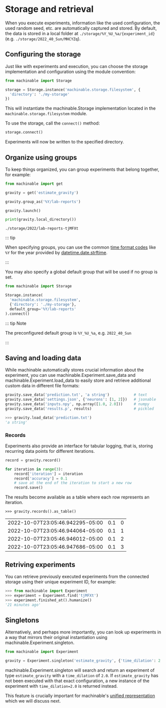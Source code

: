 # Storage and retrieval

When you execute experiments, information like the used configuration, the used random seed, etc. are automatically captured and stored. By default, the data is stored in a local folder at `./storage/%Y_%U_%a/{experiment_id}` (e.g. `./storage/2022_40_Sun/MHCYZq`).

## Configuring the storage

Just like with experiments and execution, you can choose the storage implementation and configuration using the module convention:

```python
from machinable import Storage

storage = Storage.instance('machinable.storage.filesystem', {
  'directory': './my-storage'
})
```

This will instantiate the <Pydoc>machinable.Storage</Pydoc> implementation located in the `machinable.storage.filesystem` module.

To use the storage, call the `connect()` method:

```python
storage.connect()
```

Experiments will now be written to the specified directory.

## Organize using groups

To keep things organized, you can group experiments that belong together, for example:

```python
from machinable import get

gravity = get('estimate_gravity')

gravity.group_as('%Y/lab-reports')

gravity.launch()

print(gravity.local_directory())
```

`./storage/2022/lab-reports-tjMFXt`

::: tip

When specifying groups, you can use the common [time format codes](https://docs.python.org/3/library/datetime.html#strftime-and-strptime-format-codes) like `%Y` for the year provided by [datetime.date.strftime](https://docs.python.org/3/library/datetime.html#datetime.date.strftime).

:::

You may also specify a global default group that will be used if no group is set.

```python
from machinable import Storage

Storage.instance(
  'machinable.storage.filesystem',
  {'directory': './my-storage'},
  default_group='%Y/lab-reports'
).connect()
```

::: tip Note

The preconfigured default group is `%Y_%U_%a`, e.g. `2022_40_Sun`

:::

## Saving and loading data

While machinable automatically stores crucial information about the experiment, you can use <Pydoc>machinable.Experiment.save_data</Pydoc> and <Pydoc>machinable.Experiment.load_data</Pydoc> to easily store and retrieve additional custom data in different file formats:

```python
gravity.save_data('prediction.txt', 'a string')           # text
gravity.save_data('settings.json', {'neurons': [1, 2]})   # jsonable
gravity.save_data('inputs.npy', np.array([1.0, 2.0]))     # numpy
gravity.save_data('results.p', results)                   # pickled

>>> gravity.load_data('prediction.txt')
'a string'
```

### Records

Experiments also provide an interface for tabular logging, that is, storing recurring data points for different iterations.

```python
record = gravity.record()

for iteration in range(3):
    record['iteration'] = iteration
    record['accuracy'] = 0.1
    # save at the end of the iteration to start a new row
    record.save()
```

The results become available as a table where each row represents an iteration.

```
>>> gravity.records().as_table()
```

<table>
<tbody>
<tr><td>2022-10-07T23:05:46.942295-05:00</td><td style="text-align: right;">0.1</td><td style="text-align: right;">0</td></tr>
<tr><td>2022-10-07T23:05:46.944064-05:00</td><td style="text-align: right;">0.1</td><td style="text-align: right;">1</td></tr>
<tr><td>2022-10-07T23:05:46.946012-05:00</td><td style="text-align: right;">0.1</td><td style="text-align: right;">2</td></tr>
<tr><td>2022-10-07T23:05:46.947686-05:00</td><td style="text-align: right;">0.1</td><td style="text-align: right;">3</td></tr>
</tbody>
</table>

## Retriving experiments

You can retrieve previously executed experiments from the connected storage using their unique experiment ID, for example:

```python
>>> from machinable import Experiment
>>> experiment = Experiment.find('tjMFXt')
>>> experiment.finished_at().humanize()
'21 minutes ago'
```

## Singletons

Alternatively, and perhaps more importantly, you can look up experiments in a way that mirrors their original instantiation using <Pydoc>machinable.Experiment.singleton</Pydoc>.

```python
from machinable import Experiment

gravity = Experiment.singleton('estimate_gravity', {'time_dilation': 2.0})
```

<Pydoc caption="singleton()">machinable.Experiment.singleton</Pydoc> will search and return an experiment of type `estimate_gravity` with a `time_dilation` of `2.0`. If `estimate_gravity` has not been executed with that exact configuration, a new instance of the experiment with `time_dilation=2.0` is returned instead.

This feature is crucially important for machinable's [unified representation](./unified-representation.md) which we will discuss next.
